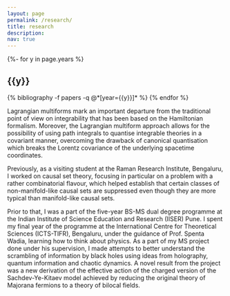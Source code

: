 ```yaml
---
layout: page
permalink: /research/
title: research
description:
nav: true
---
```

<!-- _pages/publications.md -->
<div class="publications">

{%- for y in page.years %}
  <h2 class="year">{{y}}</h2>
  {% bibliography -f papers -q @*[year={{y}}]* %}
{% endfor %}

</div>

Lagrangian multiforms mark an important departure from the traditional point of view on integrability that has been based on the Hamiltonian formalism. Moreover, the Lagrangian multiform approach allows for the possibility of using path integrals to quantise integrable theories in a covariant manner, overcoming the drawback of canonical quantisation which breaks the Lorentz covariance of the underlying spacetime coordinates.

Previously, as a visiting student at the Raman Research Institute, Bengaluru, I worked on causal set theory, focusing in particular on a problem with a rather combinatorial flavour, which helped establish that certain classes of non-manifold-like causal sets are suppressed even though they are more typical than manifold-like causal sets.

Prior to that, I was a part of the five-year BS-MS dual degree programme at the Indian Institute of Science Education and Research (IISER) Pune. I spent my final year of the programme at the International Centre for Theoretical Sciences (ICTS-TIFR), Bengaluru, under the guidance of Prof. Spenta Wadia, learning how to think about physics. As a part of my MS project done under his supervision, I made attempts to better understand the scrambling of information by black holes using ideas from holography, quantum information and chaotic dynamics. A novel result from the project was a new derivation of the effective action of the charged version of the Sachdev-Ye-Kitaev model achieved by reducing the original theory of Majorana fermions to a theory of bilocal fields.
